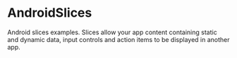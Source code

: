 # AndroidSlices
Android slices examples. Slices allow your app content containing static and dynamic data, input controls and action items to be displayed in another app.
